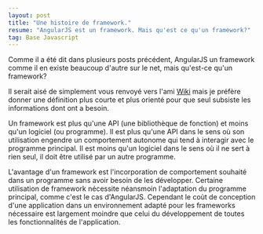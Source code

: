 ```yaml
---
layout: post
title: "Une histoire de framework."
resume: "AngularJS est un framework. Mais qu'est ce qu'un framework?"
tag: Base Javascript
---
```


Comme il a été dit dans plusieurs posts précédent, AngularJS un framework comme il en existe beaucoup d'autre sur le net, mais qu'est-ce qu'un framework?

Il serait aisé de simplement vous renvoyé vers l'ami [Wiki][framework] mais je préfère donner une définition plus courte et plus orienté pour que seul
subsiste les informations dont ont a besoin.

Un framework est plus qu'une API (une bibliothèque de fonction) et moins qu'un logiciel (ou programme). Il est plus qu'une API dans le sens où son utilisation
engendre un comportement autonome qui tend à interagir avec le programme principal. Il est moins qu'un logiciel dans le sens où il ne sert à rien seul, il doit
être utilisé par un autre programme.

L'avantage d'un framework est l'incorporation de comportement souhaité dans un programme sans avoir besoin de les développer. Certaine utilisation de framework
nécessite néansmoin l'adaptation du programme principal, comme c'est le cas d'AngularJS. Cependant le coùt de conception d'une application dans un environnement
adapté pour les frameworks nécessaire est largement moindre que celui du développement de toutes les fonctionnalités de l'application.

[framework]:http://fr.wikipedia.org/wiki/Framework

